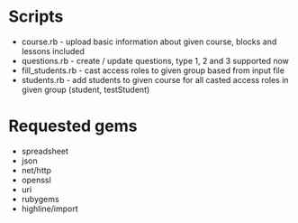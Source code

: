# Scripts

- course.rb - upload basic information about given course, blocks and lessons included
- questions.rb - create / update questions, type 1, 2 and 3 supported now
- fill_students.rb - cast access roles to given group based from input file
- students.rb - add students to given course for all casted access roles in given group (student, testStudent)

# Requested gems

- spreadsheet
- json
- net/http
- openssl
- uri
- rubygems
- highline/import